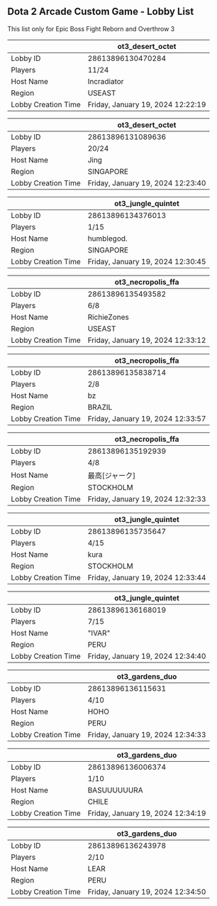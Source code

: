 ## Dota 2 Arcade Custom Game - Lobby List

This list only for Epic Boss Fight Reborn and Overthrow 3

|  | ot3_desert_octet |
| ------ | ------ |
| Lobby ID | 28613896130470284 |
| Players | 11/24 |
| Host Name | Incradiator |
| Region | USEAST |
| Lobby Creation Time | Friday, January 19, 2024 12:22:19 |


|  | ot3_desert_octet |
| ------ | ------ |
| Lobby ID | 28613896131089636 |
| Players | 20/24 |
| Host Name | Jing |
| Region | SINGAPORE |
| Lobby Creation Time | Friday, January 19, 2024 12:23:40 |


|  | ot3_jungle_quintet |
| ------ | ------ |
| Lobby ID | 28613896134376013 |
| Players | 1/15 |
| Host Name | humblegod. |
| Region | SINGAPORE |
| Lobby Creation Time | Friday, January 19, 2024 12:30:45 |


|  | ot3_necropolis_ffa |
| ------ | ------ |
| Lobby ID | 28613896135493582 |
| Players | 6/8 |
| Host Name | RichieZones |
| Region | USEAST |
| Lobby Creation Time | Friday, January 19, 2024 12:33:12 |


|  | ot3_necropolis_ffa |
| ------ | ------ |
| Lobby ID | 28613896135838714 |
| Players | 2/8 |
| Host Name | bz |
| Region | BRAZIL |
| Lobby Creation Time | Friday, January 19, 2024 12:33:57 |


|  | ot3_necropolis_ffa |
| ------ | ------ |
| Lobby ID | 28613896135192939 |
| Players | 4/8 |
| Host Name | 最高[ジャーク] |
| Region | STOCKHOLM |
| Lobby Creation Time | Friday, January 19, 2024 12:32:33 |


|  | ot3_jungle_quintet |
| ------ | ------ |
| Lobby ID | 28613896135735647 |
| Players | 4/15 |
| Host Name | kura |
| Region | STOCKHOLM |
| Lobby Creation Time | Friday, January 19, 2024 12:33:44 |


|  | ot3_jungle_quintet |
| ------ | ------ |
| Lobby ID | 28613896136168019 |
| Players | 7/15 |
| Host Name | "IVAR" |
| Region | PERU |
| Lobby Creation Time | Friday, January 19, 2024 12:34:40 |


|  | ot3_gardens_duo |
| ------ | ------ |
| Lobby ID | 28613896136115631 |
| Players | 4/10 |
| Host Name | HOHO |
| Region | PERU |
| Lobby Creation Time | Friday, January 19, 2024 12:34:33 |


|  | ot3_gardens_duo |
| ------ | ------ |
| Lobby ID | 28613896136006374 |
| Players | 1/10 |
| Host Name | BASUUUUUURA |
| Region | CHILE |
| Lobby Creation Time | Friday, January 19, 2024 12:34:19 |


|  | ot3_gardens_duo |
| ------ | ------ |
| Lobby ID | 28613896136243978 |
| Players | 2/10 |
| Host Name | LEAR |
| Region | PERU |
| Lobby Creation Time | Friday, January 19, 2024 12:34:50 |


